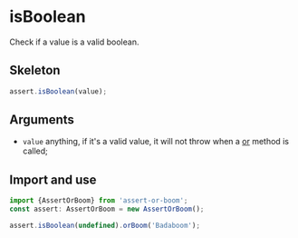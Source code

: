 # isBoolean

Check if a value is a valid boolean.

## Skeleton

```ts
assert.isBoolean(value);
```

## Arguments

- `value` anything, if it's a valid value, it will not throw when a [or](../or.md) method is called;

## Import and use

```ts
import {AssertOrBoom} from 'assert-or-boom';
const assert: AssertOrBoom = new AssertOrBoom();

assert.isBoolean(undefined).orBoom('Badaboom');
```
